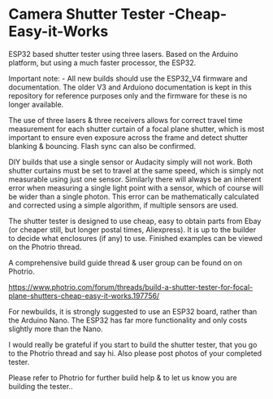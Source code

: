 # Camera Shutter Tester -Cheap-Easy-it-Works
ESP32 based shutter tester using three lasers. Based on the Arduino platform, but using a much faster processor, the ESP32.

Important note: - All new builds should use the ESP32_V4 firmware and documentation.
The older V3 and Arduiono documentation is kept in this repository for reference purposes only and the firmware for these is no longer available.

The use of three lasers & three receivers allows for correct travel time measurement for each shutter curtain of a focal plane shutter, which is most important to ensure even exposure across the frame and detect shutter blanking & bouncing. Flash sync can also be confirmed.

DIY builds that use a single sensor or Audacity simply will not work. Both shutter curtains must be set to travel at the same speed, which is simply not measurable using just one sensor. Similarly there will always be an inherent error when measuring a single light point with a sensor, which of course will be wider than a single photon. This error can be mathematically calculated and corrected using a simple algorithm, if multiple sensors are used.

The shutter tester is designed to use cheap, easy to obtain parts from Ebay (or cheaper still, but longer postal times, Aliexpress). It is up to the builder to decide what enclosures (if any) to use. Finished examples can be viewed on the Photrio thread.

A comprehensive build guide thread & user group can be found on on Photrio.

https://www.photrio.com/forum/threads/build-a-shutter-tester-for-focal-plane-shutters-cheap-easy-it-works.197756/

For newbuilds, it is strongly suggested to use an ESP32 board, rather than the Arduino Nano. The ESP32 has far more functionality and only costs slightly more than the Nano.

I would really be grateful if you start to build the shutter tester, that you go to the Photrio thread and say hi. Also please post photos of your completed tester.

Please refer to Photrio for further build help & to let us know you are building the tester..
